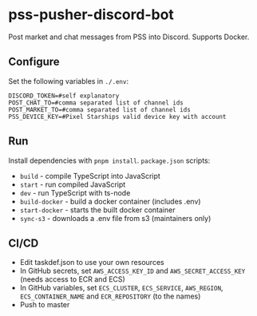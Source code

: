 # pss-pusher-discord-bot

Post market and chat messages from PSS into Discord. Supports Docker.

## Configure

Set the following variables in `./.env`:
```
DISCORD_TOKEN=#self explanatory
POST_CHAT_TO=#comma separated list of channel ids
POST_MARKET_TO=#comma separated list of channel ids
PSS_DEVICE_KEY=#Pixel Starships valid device key with account
```

## Run

Install dependencies with `pnpm install`. 
`package.json` scripts:
 - `build` - compile TypeScript into JavaScript
 - `start` - run compiled JavaScript
 - `dev` - run TypeScript with ts-node
 - `build-docker` - build a docker container (includes .env)
 - `start-docker` - starts the built docker container
 - `sync-s3` - downloads a .env file from s3 (maintainers only)

## CI/CD

- Edit taskdef.json to use your own resources
- In GitHub secrets, set `AWS_ACCESS_KEY_ID` and `AWS_SECRET_ACCESS_KEY` (needs access to ECR and ECS)
- In GitHub variables, set `ECS_CLUSTER`, `ECS_SERVICE`, `AWS_REGION`, `ECS_CONTAINER_NAME` and `ECR_REPOSITORY` (to the names)
- Push to master